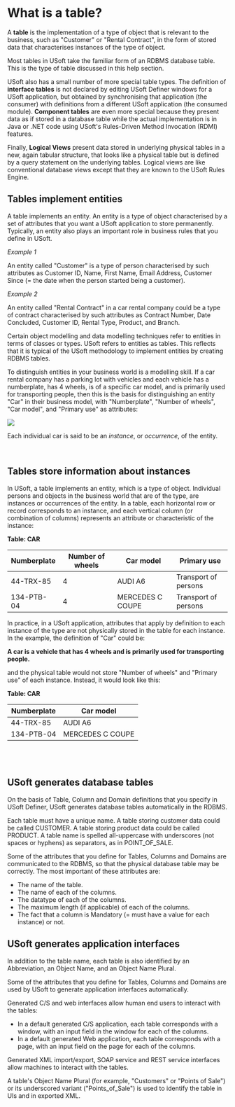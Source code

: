 # What is a table?

A **table** is the implementation of a type of object that is relevant to the business, such as "Customer" or "Rental Contract", in the form of stored data that characterises instances of the type of object.

Most tables in USoft take the familiar form of an RDBMS database table. This is the type of table discussed in this help section.

USoft also has a small number of more special table types. The definition of **interface tables** is not declared by editing USoft Definer windows for a USoft application, but obtained by synchronising that application (the consumer) with definitions from a different USoft application (the consumed module). **Component tables** are even more special because they present data as if stored in a database table while the actual implementation is in Java or .NET code using USoft's Rules-Driven Method Invocation (RDMI) features.

Finally, **Logical Views** present data stored in underlying physical tables in a new, again tabular structure, that looks like a physical table but is defined by a query statement on the underlying tables. Logical views are like conventional database views except that they are known to the USoft Rules Engine.

## Tables implement entities

A table implements an entity. An entity is a type of object characterised by a set of attributes that you want a USoft application to store permanently. Typically, an entity also plays an important role in business rules that you define in USoft.

*Example 1*

An entity called "Customer" is a type of person characterised by such attributes as Customer ID, Name, First Name, Email Address, Customer Since (= the date when the person started being a customer).

*Example 2*

An entity called "Rental Contract" in a car rental company could be a type of contract characterised by such attributes as Contract Number, Date Concluded, Customer ID, Rental Type, Product, and Branch.

Certain object modelling and data modelling techniques refer to entities in terms of classes or types. USoft refers to entities as tables. This reflects that it is typical of the USoft methodology to implement entities by creating RDBMS tables.

To distinguish entities in your business world is a modelling skill. If a car rental company has a parking lot with vehicles and each vehicle has a numberplate, has 4 wheels, is of a specific car model, and is primarily used for transporting people, then this is the basis for distinguishing an entity "Car" in their business model, with "Numberplate", "Number of wheels", "Car model", and "Primary use" as attributes:

![](/api/Modeller%20and%20Rules%20Engine/Tables,%20columns%20and%20relationships/assets/d5898179-a47a-40a7-8986-15486288c7d4.png)

Each individual car is said to be an *instance*, or *occurrence*, of the entity.

 

## Tables store information about instances

In USoft, a table implements an entity, which is a type of object. Individual persons and objects in the business world that are of the type, are instances or occurrences of the entity. In a table, each horizontal row or record corresponds to an instance, and each vertical column (or combination of columns) represents an attribute or characteristic of the instance:

**Table: CAR**

|**Numberplate**|**Number of wheels**|**Car model**|**Primary use**|
|--------|--------|--------|--------|
|44-TRX-85|4       |AUDI A6 |Transport of persons|
|134-PTB-04|4       |MERCEDES C COUPE|Transport of persons|





In practice, in a USoft application, attributes that apply by definition to each instance of the type are not physically stored in the table for each instance. In the example, the definition of "Car" could be:

**A car is a vehicle that has 4 wheels and is primarily used for transporting people.**

and the physical table would not store "Number of wheels" and "Primary use" of each instance. Instead, it would look like this:

**Table: CAR**

|**Numberplate**|**Car model**|
|--------|--------|
|44-TRX-85|AUDI A6 |
|134-PTB-04|MERCEDES C COUPE|



##  

## USoft generates database tables

On the basis of Table, Column and Domain definitions that you specify in USoft Definer, USoft generates database tables automatically in the RDBMS.

Each table must have a unique name. A table storing customer data could be called CUSTOMER. A table storing product data could be called PRODUCT. A table name is spelled all-uppercase with underscores (not spaces or hyphens) as separators, as in POINT_OF_SALE.

Some of the attributes that you define for Tables, Columns and Domains are communicated to the RDBMS, so that the physical database table may be correctly. The most important of these attributes are:

- The name of the table.
- The name of each of the columns.
- The datatype of each of the columns.
- The maximum length (if applicable) of each of the columns.
- The fact that a column is Mandatory (= must have a value for each instance) or not.

## USoft generates application interfaces

In addition to the table name, each table is also identified by an Abbreviation, an Object Name, and an Object Name Plural.

Some of the attributes that you define for Tables, Columns and Domains are used by USoft to generate application interfaces automatically.

Generated C/S and web interfaces allow human end users to interact with the tables:

- In a default generated C/S application, each table corresponds with a window, with an input field in the window for each of the columns.
- In a default generated Web application, each table corresponds with a page, with an input field on the page for each of the columns.

Generated XML import/export, SOAP service and REST service interfaces allow machines to interact with the tables.

A table's Object Name Plural (for example, "Customers" or "Points of Sale") or its underscored variant ("Points_of_Sale") is used to identify the table in UIs and in exported XML.

 